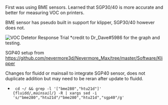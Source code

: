 First was using BME sensors.  Learned that SGP30/40 is more accurate and better for measuring VOC on printers.

BME sensor has pseudo built in support for klipper, SGP30/40 however does not.

![VOC Detetor Response Trial](https://user-images.githubusercontent.com/2658/213833893-e2d6ee10-d895-4833-af44-51245fcbe39f.png)
*credit to Dr_Dave#5986 for the graph and testing.

SGP40 setup from https://github.com/nevermore3d/Nevermore_Max/tree/master/Software/Klipper


Changes for fluidd or mainsail to integrate SGP40 sensor, does not duplicate addition but may need to be reran after update to fluidd.

* <code> cd ~/ && grep -l '\["bme280","htu21d"\]' {fluidd/*,mainsail/*} -R | xargs sed -i 's/"bme280","htu21d"/"bme280","htu21d","sgp40"/g' </code>
